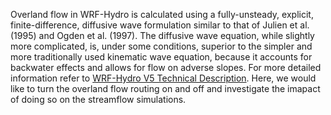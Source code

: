Overland flow in WRF-Hydro is calculated using a fully-unsteady, explicit, finite-difference, diffusive wave formulation similar to that of Julien et al. (1995) and Ogden et al. (1997). The diffusive wave equation, while slightly more complicated, is, under some conditions, superior to the simpler and more traditionally used kinematic wave equation, because it accounts for backwater effects and allows for flow on adverse slopes. For more detailed information refer to [WRF-Hydro V5 Technical Description](https://ral.ucar.edu/sites/default/files/public/WRF-HydroV5TechnicalDescription.pdf). Here, we would like to turn the overland flow routing on and off and investigate the imapact of doing so on the streamflow simulations.
